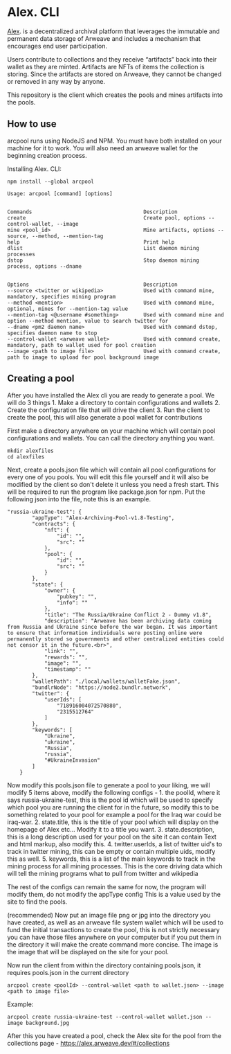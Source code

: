 # Alex. CLI

[Alex](https://alex.arweave.dev). is a decentralized archival platform that leverages the immutable and permanent data storage of Arweave and includes a mechanism that encourages end user participation.

Users contribute to collections and they receive “artifacts” back into their wallet as they are minted. Artifacts are NFTs of items the collection is storing. Since the artifacts are stored on Arweave, they cannot be changed or removed in any way by anyone.

This repository is the client which creates the pools and mines artifacts into the pools.

## How to use

arcpool runs using NodeJS and NPM. You must have both installed on your machine for it to work. You will
also need an arweave wallet for the beginning creation process.

Installing Alex. CLI:

```
npm install --global arcpool
```

```
Usage: arcpool [command] [options]


Commands                                    Description
create                                      Create pool, options --control-wallet, --image
mine <pool_id>                              Mine artifacts, options --source, --method, --mention-tag
help                                        Print help
dlist                                       List daemon mining processes
dstop                                       Stop daemon mining process, options --dname


Options                                     Description
--source <twitter or wikipedia>             Used with command mine, mandatory, specifies mining program         
--method <mention>                          Used with command mine, optional, mines for --mention-tag value
--mention-tag <@username #something>        Used with command mine and option --method mention, value to search twitter for
--dname <pm2 daemon name>                   Used with command dstop, specifies daemon name to stop
--control-wallet <arweave wallet>           Used with command create, mandatory, path to wallet used for pool creation      
--image <path to image file>                Used with command create, path to image to upload for pool background image
```

## Creating a pool

After you have installed the Alex cli you are ready to generate a pool. We will do 3 things
    1. Make a directory to contain configurations and wallets
    2. Create the configuration file that will drive the client
    3. Run the client to create the pool, this will also generate a pool wallet for contributions

First make a directory anywhere on your machine which will contain pool configurations 
and wallets. You can call the directory anything you want. 

```
mkdir alexfiles
cd alexfiles
```

Next, create a pools.json file which will contain all pool configurations for every one of you pools.
You will edit this file yourself and it will also be modified by the client so don't delete it unless
you need a fresh start. This will be required to run the program like package.json for npm. Put the 
following json into the file, note this is an example.

```
"russia-ukraine-test": {
        "appType": "Alex-Archiving-Pool-v1.8-Testing",
        "contracts": {
            "nft": {
                "id": "",
                "src": ""
            },
            "pool": {
                "id": "",
                "src": ""
            }
        },
        "state": {
            "owner": {
                "pubkey": "",
                "info": ""
            },
            "title": "The Russia/Ukraine Conflict 2 - Dummy v1.8",
            "description": "Arweave has been archiving data coming from Russia and Ukraine since before the war began. It was important to ensure that information individuals were posting online were permanently stored so governments and other centralized entities could not censor it in the future.<br>",
            "link": "",
            "rewards": "",
            "image": "",
            "timestamp": ""
        },
        "walletPath": "./local/wallets/walletFake.json",
        "bundlrNode": "https://node2.bundlr.network",
        "twitter": {
            "userIds": [
                "718916004072570880",
                "2315512764"
            ]
        },
        "keywords": [
            "Ukraine",
            "ukraine",
            "Russia",
            "russia",
            "#UkraineInvasion"
        ]
    }
```

Now modify this pools.json file to generate a pool to your liking, we will modify 5 items above, modify the following configs - 
    1. the poolId, where it says russia-ukraine-test, this is the pool id which will be used to 
       specify which pool you are running the client for in the future, so modify this to be
       something related to your pool for example a pool for the Iraq war could be iraq-war.
    2. state.title, this is the title of your pool which will display on the homepage of Alex etc...
       Modify it to a title you want.
    3. state.description, this is a long description used for your pool on the site it can contain
       Text and html markup, also modify this.
    4. twitter.userIds, a list of twitter uid's to track in twitter mining, this can be empty or contain
       multiple uids, modify this as well.
    5. keywords, this is a list of the main keywords to track in the mining process for all mining processes.
       This is the core driving data which will tell the mining programs what to pull from twitter and wikipedia

The rest of the configs can remain the same for now, the program will modify them, do not modify the appType config
This is a value used by the site to find the pools.

(recommended)
Now put an image file png or jpg into the directory you have created, as well as an arweave file system wallet
which will be used to fund the initial transactions to create the pool, this is not strictly necessary you can
have those files anywhere on your computer but if you put them in the directory it will make the create command
more concise. The image is the image that will be displayed on the site for your pool.

Now run the client from within the directory containing pools.json, it requires pools.json in the current directory

```
arcpool create <poolId> --control-wallet <path to wallet.json> --image <path to image file> 
```

Example:

```
arcpool create russia-ukraine-test --control-wallet wallet.json --image background.jpg
```

After this you have created a pool, check the Alex site for the pool from the collections page
    - https://alex.arweave.dev/#/collections

